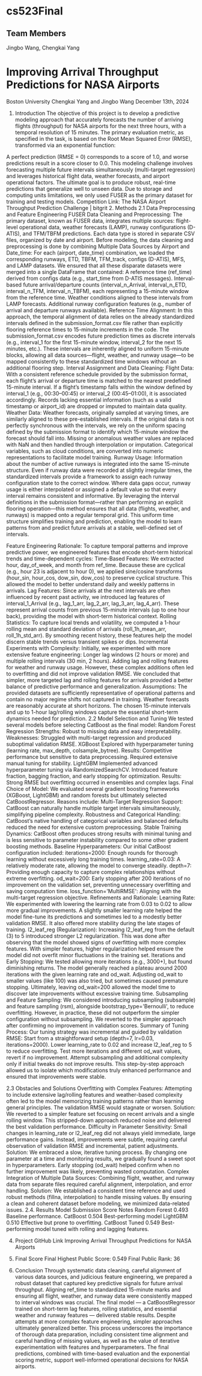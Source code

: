 # cs523Final
## Team Members
Jingbo Wang, Chengkai Yang

# Improving Arrival Throughput Predictions for NASA Airports
Boston University
Chengkai Yang and Jingbo Wang
December 13th, 2024
1. Introduction
The objective of this project is to develop a predictive modeling approach that accurately forecasts the number of arriving flights (throughput) for NASA airports for the next three hours, with a temporal resolution of 15 minutes. The primary evaluation metric, as specified in the task, is based on the Root Mean Squared Error (RMSE), transformed via an exponential function:

A perfect prediction (RMSE = 0) corresponds to a score of 1.0, and worse predictions result in a score closer to 0.0.
This modeling challenge involves forecasting multiple future intervals simultaneously (multi-target regression) and leverages historical flight data, weather forecasts, and airport operational factors. The ultimate goal is to produce robust, real-time predictions that generalize well to unseen data. Due to storage and computing units limitations, we only used FUSER as the primary dataset for training and testing models. 
Competition Link: The NASA Airport Throughput Prediction Challenge | bitgrit 
2. Methods
2.1 Data Preprocessing and Feature Engineering
FUSER Data Cleaning and Preprocessing: 
The primary dataset, known as FUSER data, integrates multiple sources: flight-level operational data, weather forecasts (LAMP), runway configurations (D-ATIS), and TFM/TBFM predictions. Each data type is stored in separate CSV files, organized by date and airport. Before modeling, the data cleaning and preprocessing is done by combining Multiple Data Sources by Airport and Date_time:
For each (airport, date_time) combination, we loaded the corresponding runways, ETD, TBFM, TFM_track, configs (D-ATIS), MFS, and LAMP datasets. We ensured that all these disparate datasets were merged into a single DataFrame that contained:
A reference time (ref_time) derived from configs data (e.g., start_time from D-ATIS messages).
Interval-based future arrival/departure counts (interval_n_Arrival, interval_n_ETD, interval_n_TFM, interval_n_TBFM), each representing a 15-minute window from the reference time.
Weather conditions aligned to these intervals from LAMP forecasts.
Additional runway configuration features (e.g., number of arrival and departure runways available).
Reference Time Alignment:
In this approach, the temporal alignment of data relies on the already standardized intervals defined in the submission_format.csv file rather than explicitly flooring reference times to 15-minute increments in the code. The submission_format.csv encodes future prediction times as discrete intervals (e.g., interval_1 for the first 15-minute window, interval_2 for the next 15 minutes, etc.). These intervals are inherently aligned to uniform 15-minute blocks, allowing all data sources—flight, weather, and runway usage—to be mapped consistently to these standardized time windows without an additional flooring step.
Interval Assignment and Data Cleaning:
Flight Data: With a consistent reference schedule provided by the submission format, each flight’s arrival or departure time is matched to the nearest predefined 15-minute interval. If a flight’s timestamp falls within the window defined by interval_1 (e.g., 00:30–00:45) or interval_2 (00:45–01:00), it is associated accordingly. Records lacking essential information (such as a valid timestamp or airport_id) are dropped or imputed to maintain data quality.
Weather Data: Weather forecasts, originally sampled at varying times, are similarly aligned to these pre-established intervals. If the original data is not perfectly synchronous with the intervals, we rely on the uniform spacing defined by the submission format to identify which 15-minute window the forecast should fall into. Missing or anomalous weather values are replaced with NaN and then handled through interpolation or imputation. Categorical variables, such as cloud conditions, are converted into numeric representations to facilitate model training.
Runway Usage: Information about the number of active runways is integrated into the same 15-minute structure. Even if runway data were recorded at slightly irregular times, the standardized intervals provide a framework to assign each runway configuration state to the correct window. Where data gaps occur, runway usage is either interpolated or assigned a default value so that every interval remains consistent and informative.
By leveraging the interval definitions in the submission format—rather than performing an explicit flooring operation—this method ensures that all data (flights, weather, and runways) is mapped onto a regular temporal grid. This uniform time structure simplifies training and prediction, enabling the model to learn patterns from and predict future arrivals at a stable, well-defined set of intervals.

Feature Engineering Rationale:
To capture temporal patterns and improve predictive power, we engineered features that encode short-term historical trends and time-dependent cycles:
Time-Based Features:
We extracted hour, day_of_week, and month from ref_time. Because these are cyclical (e.g., hour 23 is adjacent to hour 0), we applied sine/cosine transforms (hour_sin, hour_cos, dow_sin, dow_cos) to preserve cyclical structure. This allowed the model to better understand daily and weekly patterns in arrivals.
Lag Features:
Since arrivals at the next intervals are often influenced by recent past activity, we introduced lag features of interval_1_Arrival (e.g., lag_1_arr, lag_2_arr, lag_3_arr, lag_4_arr). These represent arrival counts from previous 15-minute intervals (up to one hour back), providing the model with short-term historical context.
Rolling Statistics:
To capture local trends and volatility, we computed a 1-hour rolling mean and standard deviation of arrivals (roll_1h_mean_arr, roll_1h_std_arr). By smoothing recent history, these features help the model discern stable trends versus transient spikes or dips.
Incremental Experiments with Complexity:
Initially, we experimented with more extensive feature engineering:
Longer lag windows (2 hours or more) and multiple rolling intervals (30 min, 2 hours).
Adding lag and rolling features for weather and runway usage.
However, these complex additions often led to overfitting and did not improve validation RMSE. We concluded that simpler, more targeted lag and rolling features for arrivals provided a better balance of predictive performance and generalization.
Assumptions:
The provided datasets are sufficiently representative of operational patterns and contain no major regime shifts not captured in training.
Weather forecasts are reasonably accurate at short horizons.
The chosen 15-minute intervals and up to 1-hour lag/rolling windows capture the essential short-term dynamics needed for prediction.
2.2 Model Selection and Tuning
We tested several models before selecting CatBoost as the final model:
Random Forest Regression
Strengths: Robust to missing data and easy interpretability.
Weaknesses: Struggled with multi-target regression and produced suboptimal validation RMSE.
XGBoost
Explored with hyperparameter tuning (learning rate, max_depth, colsample_bytree).
Results: Competitive performance but sensitive to data preprocessing. Required extensive manual tuning for stability.
LightGBM
Implemented advanced hyperparameter tuning via RandomizedSearchCV.
Introduced feature fraction, bagging fraction, and early stopping for optimization.
Results: Strong RMSE but overfitting occurred in ensembles and complex lags.
Final Choice of Model:
We evaluated several gradient boosting frameworks (XGBoost, LightGBM) and random forests but ultimately selected CatBoostRegressor. Reasons include:
Multi-Target Regression Support: CatBoost can naturally handle multiple target intervals simultaneously, simplifying pipeline complexity.
Robustness and Categorical Handling: CatBoost’s native handling of categorical variables and balanced defaults reduced the need for extensive custom preprocessing.
Stable Training Dynamics: CatBoost often produces strong results with minimal tuning and is less sensitive to parameter instability compared to some other gradient boosting methods.
Baseline Hyperparameters:
Our initial CatBoost configuration included:
iterations=2000: Enough rounds for thorough learning without excessively long training times.
learning_rate=0.03: A relatively moderate rate, allowing the model to converge steadily.
depth=7: Providing enough capacity to capture complex relationships without extreme overfitting.
od_wait=200: Early stopping after 200 iterations of no improvement on the validation set, preventing unnecessary overfitting and saving computation time.
loss_function='MultiRMSE': Aligning with the multi-target regression objective.
Refinements and Rationale:
Learning Rate:
We experimented with lowering the learning rate from 0.03 to 0.02 to allow more gradual improvements. A slightly smaller learning rate helped the model fine-tune its predictions and sometimes led to a modestly better validation RMSE. It also offered more stability during the late stages of training.
l2_leaf_reg (Regularization):
Increasing l2_leaf_reg from the default (3) to 5 introduced stronger L2 regularization. This was done after observing that the model showed signs of overfitting with more complex features. With simpler features, higher regularization helped ensure the model did not overfit minor fluctuations in the training set.
Iterations and Early Stopping:
We tested allowing more iterations (e.g., 3000+), but found diminishing returns. The model generally reached a plateau around 2000 iterations with the given learning rate and od_wait. Adjusting od_wait to smaller values (like 100) was also tried, but sometimes caused premature stopping. Ultimately, leaving od_wait=200 allowed the model time to discover late improvements without excessive training time.
Subsampling and Feature Sampling:
We considered introducing subsampling (subsample) and feature sampling (rsm), alongside bootstrap_type='Bernoulli', to reduce overfitting. However, in practice, these did not outperform the simpler configuration without subsampling. We reverted to the simpler approach after confirming no improvement in validation scores.
Summary of Tuning Process:
Our tuning strategy was incremental and guided by validation RMSE:
Start from a straightforward setup (depth=7, lr=0.03, iterations=2000).
Lower learning_rate to 0.02 and increase l2_leaf_reg to 5 to reduce overfitting.
Test more iterations and different od_wait values, revert if no improvement.
Attempt subsampling and additional complexity only if initial tweaks do not improve results.
This step-by-step approach allowed us to isolate which modifications truly enhanced performance and ensured that improvements were stable.

2.3 Obstacles and Solutions
Overfitting with Complex Features:
Attempting to include extensive lag/rolling features and weather-based complexity often led to the model memorizing training patterns rather than learning general principles. The validation RMSE would stagnate or worsen.
Solution:
We reverted to a simpler feature set focusing on recent arrivals and a single rolling window. This stripped-down approach reduced noise and delivered the best validation performance.
Difficulty in Parameter Sensitivity:
Small changes in learning_rate or l2_leaf_reg did not always yield immediate, large performance gains. Instead, improvements were subtle, requiring careful observation of validation RMSE and incremental, patient adjustments.
Solution:
We embraced a slow, iterative tuning process. By changing one parameter at a time and monitoring results, we gradually found a sweet spot in hyperparameters. Early stopping (od_wait) helped confirm when no further improvement was likely, preventing wasted computation.
Complex Integration of Multiple Data Sources:
Combining flight, weather, and runway data from separate files required careful alignment, interpolation, and error handling.
Solution:
We established a consistent time reference and used robust methods (fillna, interpolation) to handle missing values. By ensuring a clean and coherent dataset before modeling, we minimized data-related issues.
2.4. Results
Model
Submission Score 
Notes
Random Forest
0.493
Baseline performance.
CatBoost 
0.504
Best-performing model
LightGBM
0.510
Effective but prone to overfitting.
CatBoost Tuned
0.549
Best-performing model tuned with rolling and lagging features. 


4. Project GitHub Link
Improving Arrival Throughput Predictions for NASA Airports
5. Final Score
Final Highest Public Score: 0.549
Final Public Rank: 36

6. Conclusion
Through systematic data cleaning, careful alignment of various data sources, and judicious feature engineering, we prepared a robust dataset that captured key predictive signals for future arrival throughput. Aligning ref_time to standardized 15-minute marks and ensuring all flight, weather, and runway data were consistently mapped to interval windows was crucial. The final model — a CatBoostRegressor trained on short-term lag features, rolling statistics, and essential weather and runway features — delivered stable results. Despite attempts at more complex feature engineering, simpler approaches ultimately generalized better.
This process underscores the importance of thorough data preparation, including consistent time alignment and careful handling of missing values, as well as the value of iterative experimentation with features and hyperparameters. The final predictions, combined with time-based evaluation and the exponential scoring metric, support well-informed operational decisions for NASA airports.

